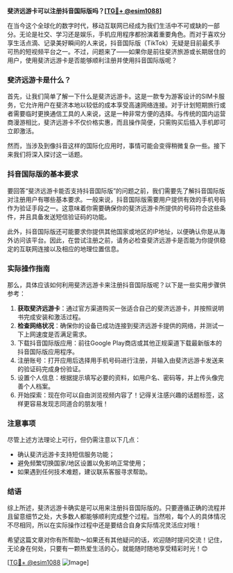 **斐济远游卡可以注册抖音国际版吗？[[TG💪+ @esim1088](https://t.me/s/esim1088)]**

在当今这个全球化的数字时代，移动互联网已经成为我们生活中不可或缺的一部分。无论是社交、学习还是娱乐，手机应用程序都扮演着重要角色。而对于喜欢分享生活点滴、记录美好瞬间的人来说，抖音国际版（TikTok）无疑是目前最炙手可热的短视频平台之一。不过，问题来了——如果你是前往斐济旅游或长期居住的用户，使用斐济远游卡是否能够顺利注册并使用抖音国际版呢？

### 斐济远游卡是什么？
首先，让我们简单了解一下什么是斐济远游卡。这是一款专为游客设计的SIM卡服务，它允许用户在斐济本地以较低的成本享受高速网络连接。对于计划短期旅行或者需要临时更换通信工具的人来说，这是一种非常方便的选择。与传统的国内运营商漫游相比，斐济远游卡不仅价格实惠，而且操作简便，只需购买后插入手机即可立即激活。

然而，当涉及到像抖音这样的国际化应用时，事情可能会变得稍微复杂一些。接下来我们将深入探讨这一话题。

### 抖音国际版的基本要求
要回答“斐济远游卡能否支持抖音国际版”的问题之前，我们需要先了解抖音国际版对注册用户有哪些基本要求。一般来说，抖音国际版需要用户提供有效的手机号码作为验证手段之一。这意味着你需要确保你的斐济远游卡所提供的号码符合这些条件，并且具备发送短信验证码的功能。

此外，抖音国际版还可能要求你提供其他国家或地区的IP地址，以便确认你是从海外访问该平台。因此，在尝试注册之前，请务必检查斐济远游卡是否能为你提供稳定的互联网连接以及相应的地理位置信息。

### 实际操作指南
那么，具体应该如何利用斐济远游卡来注册抖音国际版呢？以下是一些实用步骤供参考：

1. **获取斐济远游卡**：通过官方渠道购买一张适合自己的斐济远游卡，并按照说明书完成安装和激活过程。
2. **检查网络状况**：确保你的设备已成功连接到斐济远游卡提供的网络，并测试一下上网速度是否满足需求。
3. 下载抖音国际版应用：前往Google Play商店或其他正规渠道下载最新版本的抖音国际版应用程序。
4. 注册账号：打开应用后选择用手机号码进行注册，并输入由斐济远游卡发送来的验证码完成身份验证。
5. 设置个人信息：根据提示填写必要的资料，如用户名、密码等，并上传头像完善个人档案。
6. 开始探索：现在你可以自由浏览视频内容了！记得关注感兴趣的话题标签，这样更容易发现志同道合的朋友哦！

### 注意事项
尽管上述方法理论上可行，但仍需注意以下几点：
- 确认斐济远游卡支持短信服务功能；
- 避免频繁切换国家/地区设置以免影响正常使用；
- 如果遇到任何技术难题，建议联系客服寻求帮助。

### 结语
综上所述，斐济远游卡确实是可以用来注册抖音国际版的。只要遵循正确的流程并且留意细节之处，大多数人都能够顺利完成整个过程。当然啦，每个人的具体情况不尽相同，所以在实际操作过程中还是要结合自身实际情况灵活应对哦！

希望这篇文章对你有所帮助～如果还有其他疑问的话，欢迎随时提问交流！记住，无论身在何处，只要有一颗热爱生活的心，就能随时随地享受精彩时光！😊

[[TG💪+ @esim1088](https://t.me/s/esim1088) ![Image](https://i.postimg.cc/4NQfJmqS/Snipaste-2025-05-13-00-14-12.png)]